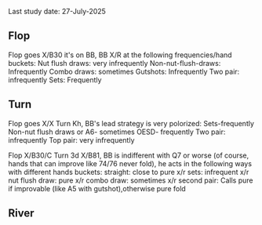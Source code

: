 Last study date: 27-July-2025

## Flop

Flop goes X/B30 it's on BB, BB X/R at the following frequencies/hand buckets:
Nut flush draws: very infrequently
Non-nut-flush-draws: Infrequently
Combo draws: sometimes
Gutshots: Infrequently
Two pair: infrequently
Sets: Frequently

## Turn

Flop goes X/X Turn Kh, BB's lead strategy is very polorized:
Sets-frequently
Non-nut flush draws or A6- sometimes
OESD- frequently
Two pair: infrequently
Top pair: very infrequently

Flop X/B30/C Turn 3d X/B81,
BB is indifferent with Q7 or worse (of course, hands that can improve like 74/76 never fold), he acts in the following ways with different hands buckets:
straight: close to pure x/r
sets: infrequent x/r
nut flush draw: pure x/r
combo draw: sometimes x/r
second pair: Calls pure if improvable (like A5 with gutshot),otherwise pure fold



## River
